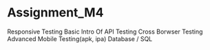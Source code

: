 # Assignment_M4
Responsive Testing
Basic Intro Of API Testing
Cross Borwser Testing
Advanced Mobile Testing(apk, ipa)
Database / SQL

